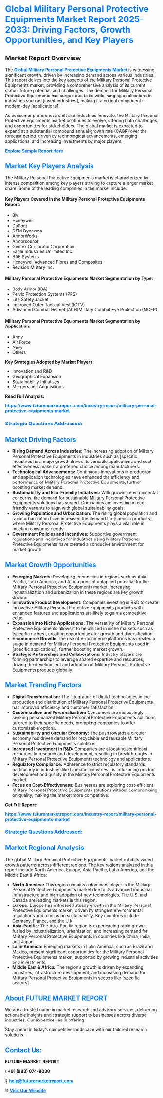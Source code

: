 <h1 style="color: #007BFF;">Global Military Personal Protective Equipments Market Report 2025-2033: Driving Factors, Growth Opportunities, and Key Players</h1>

<section id="overview">
<h2>Market Report Overview</h2>
<p>The <a href="https://www.futuremarketreport.com/industry-report/military-personal-protective-equipments-market" style="color: #007BFF; text-decoration: none;"><strong>Global Military Personal Protective Equipments Market</strong></a> is witnessing significant growth, driven by increasing demand across various industries. This report delves into the key aspects of the Military Personal Protective Equipments market, providing a comprehensive analysis of its current status, future potential, and challenges. The demand for Military Personal Protective Equipments has surged due to its wide-ranging applications in industries such as [insert industries], making it a critical component in modern-day [applications].</p>
<p>As consumer preferences shift and industries innovate, the Military Personal Protective Equipments market continues to evolve, offering both challenges and opportunities for stakeholders. The global market is expected to expand at a substantial compound annual growth rate (CAGR) over the forecast period, driven by technological advancements, emerging applications, and increasing investments by major players.</p>
</section>

<section id="overview">
<p><a href="https://www.futuremarketreport.com/request-sample/reportId=98170" style="color: #007BFF; text-decoration: none;"><strong>Explore Sample Report Here</strong></a></p>
</section>

<section id="key-players">
<h2 style="color: #007BFF;">Market Key Players Analysis</h2>
<p>The Military Personal Protective Equipments market is characterized by intense competition among key players striving to capture a larger market share. Some of the leading companies in the market include:</p>
<h4>Key Players Covered in the Military Personal Protective Equipments Report:</h4>
<ul><li>3M</li><li>Honeywell</li><li>DuPont</li><li>DSM Dyneema</li><li>ArmorWorks</li><li>Armorsource</li><li>Gentex Corporatio Corporation</li><li>Eagle Industries Unlimited Inc.</li><li>BAE Systems</li><li>Honeywell Advanced Fibres and Composites</li><li>Revision Military Inc.</li></ul>
<h4>Military Personal Protective Equipments Market Segmentation by Type:</h4>
<ul><li>Body Armor (IBA)</li><li>Pelvic Protection Systems (PPS)</li><li>Life Safety Jacket</li><li>Improved Outer Tactical Vest (IOTV)</li><li>Advanced Combat Helmet (ACH)Military Combat Eye Protection (MCEP)</li></ul>

<h4>Military Personal Protective Equipments Market Segmentation by Application:</h4>
<ul><li>Army</li><li>Air Force</li><li>Navy</li><li>Others</li></ul>
<p><strong>Key Strategies Adopted by Market Players:</strong></p>
<ul>
<li>Innovation and R&D</li>
<li>Geographical Expansion</li>
<li>Sustainability Initiatives</li>
<li>Mergers and Acquisitions</li>
</ul>
</section>

<section>
<p><strong>Read Full Analysis: </strong></p><a href="https://www.futuremarketreport.com/industry-report/military-personal-protective-equipments-market" style="color: #007BFF; text-decoration: none;"><strong>https://www.futuremarketreport.com/industry-report/military-personal-protective-equipments-market</strong></a>
<h3 style="color: #007BFF;">Strategic Questions Addressed:</h3>
</section>

<section id="driving-factors">
<h2 style="color: #007BFF;">Market Driving Factors</h2>
<ul>
<li><strong>Rising Demand Across Industries:</strong> The increasing adoption of Military Personal Protective Equipments in industries such as [specific industries] is a major growth driver. Its versatile applications and cost-effectiveness make it a preferred choice among manufacturers.</li>
<li><strong>Technological Advancements:</strong> Continuous innovations in production and application technologies have enhanced the efficiency and performance of Military Personal Protective Equipments, further boosting market demand.</li>
<li><strong>Sustainability and Eco-Friendly Initiatives:</strong> With growing environmental concerns, the demand for sustainable Military Personal Protective Equipments solutions has surged. Companies are investing in eco-friendly variants to align with global sustainability goals.</li>
<li><strong>Growing Population and Urbanization:</strong> The rising global population and rapid urbanization have increased the demand for [specific products], where Military Personal Protective Equipments plays a vital role in meeting consumer needs.</li>
<li><strong>Government Policies and Incentives:</strong> Supportive government regulations and incentives for industries using Military Personal Protective Equipments have created a conducive environment for market growth.</li>
</ul>
</section>

<section id="growth-opportunities">
<h2 style="color: #007BFF;">Market Growth Opportunities</h2>
<ul>
<li><strong>Emerging Markets:</strong> Developing economies in regions such as Asia-Pacific, Latin America, and Africa present untapped potential for the Military Personal Protective Equipments market. Increasing industrialization and urbanization in these regions are key growth drivers.</li>
<li><strong>Innovative Product Development:</strong> Companies investing in R&D to create innovative Military Personal Protective Equipments products with enhanced features and applications are likely to gain a competitive edge.</li>
<li><strong>Expansion into Niche Applications:</strong> The versatility of Military Personal Protective Equipments allows it to be utilized in niche markets such as [specific niches], creating opportunities for growth and diversification.</li>
<li><strong>E-commerce Growth:</strong> The rise of e-commerce platforms has created a surge in demand for Military Personal Protective Equipments used in [specific applications], further boosting market growth.</li>
<li><strong>Strategic Partnerships and Collaborations:</strong> Industry players are forming partnerships to leverage shared expertise and resources, driving the development and adoption of Military Personal Protective Equipments products globally.</li>
</ul>
</section>

<section id="trending-factors">
<h2 style="color: #007BFF;">Market Trending Factors</h2>
<ul>
<li><strong>Digital Transformation:</strong> The integration of digital technologies in the production and distribution of Military Personal Protective Equipments has improved efficiency and customer satisfaction.</li>
<li><strong>Customization and Personalization:</strong> Consumers are increasingly seeking personalized Military Personal Protective Equipments solutions tailored to their specific needs, prompting companies to offer customizable options.</li>
<li><strong>Sustainability and Circular Economy:</strong> The push towards a circular economy has driven demand for recyclable and reusable Military Personal Protective Equipments solutions.</li>
<li><strong>Increased Investment in R&D:</strong> Companies are allocating significant resources to research and development, resulting in breakthroughs in Military Personal Protective Equipments technology and applications.</li>
<li><strong>Regulatory Compliance:</strong> Adherence to strict regulatory standards, particularly in industries like [specific industries], is influencing product development and quality in the Military Personal Protective Equipments market.</li>
<li><strong>Focus on Cost-Effectiveness:</strong> Businesses are exploring cost-efficient Military Personal Protective Equipments solutions without compromising on quality, making the market more competitive.</li>
</ul>
</section>

<section>
<p><strong>Get Full Report: </strong></p><a href="https://www.futuremarketreport.com/industry-report/military-personal-protective-equipments-market" style="color: #007BFF; text-decoration: none;"><strong>https://www.futuremarketreport.com/industry-report/military-personal-protective-equipments-market</strong></a>
<h3 style="color: #007BFF;">Strategic Questions Addressed:</h3>
</section>


<section id="regional-analysis">
<h2 style="color: #007BFF;">Market Regional Analysis</h2>
<p>The global Military Personal Protective Equipments market exhibits varied growth patterns across different regions. The key regions analyzed in this report include North America, Europe, Asia-Pacific, Latin America, and the Middle East & Africa:</p>
<ul>
<li><strong>North America:</strong> This region remains a dominant player in the Military Personal Protective Equipments market due to its advanced industrial infrastructure and high adoption of new technologies. The U.S. and Canada are leading markets in this region.</li>
<li><strong>Europe:</strong> Europe has witnessed steady growth in the Military Personal Protective Equipments market, driven by stringent environmental regulations and a focus on sustainability. Key countries include Germany, France, and the U.K.</li>
<li><strong>Asia-Pacific:</strong> The Asia-Pacific region is experiencing rapid growth, fueled by industrialization, urbanization, and increasing demand for Military Personal Protective Equipments in countries like China, India, and Japan.</li>
<li><strong>Latin America:</strong> Emerging markets in Latin America, such as Brazil and Mexico, present significant opportunities for the Military Personal Protective Equipments market, supported by growing industrial activities and investments.</li>
<li><strong>Middle East & Africa:</strong> The region’s growth is driven by expanding industries, infrastructure development, and increasing demand for Military Personal Protective Equipments in sectors like [specific sectors].</li>
</ul>
</section>

<footer>
<h2 style="color: #007BFF;">About FUTURE MARKET REPORT</h2>
<p>We are a trusted name in market research and advisory services, delivering actionable insights and strategic support to businesses across diverse industries. Our expertise lies in offering:</p>

<p>Stay ahead in today’s competitive landscape with our tailored research solutions.</p>

<h2 style="color: #007BFF;">Contact Us:</h2>
<p><strong>FUTURE MARKET REPORT</strong></p>
<p>📞 <strong>+91 (883) 074-8030</strong></p>
<p>📧 <strong><a href="mailto:help@futuremarketreport.com" style="color: #007BFF;">help@futuremarketreport.com</a></strong></p>
<p>🌐 <strong><a href="https://www.futuremarketreport.com/" style="color: #007BFF;">Visit Our Website</a></strong></p>
</footer>
